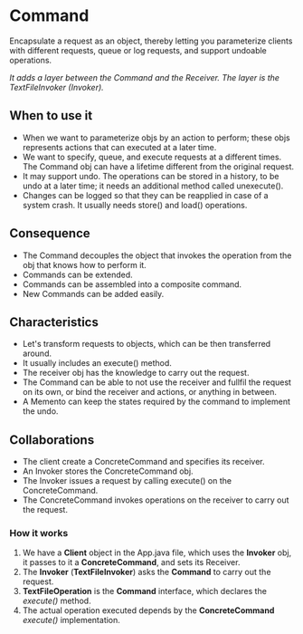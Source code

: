 # Command

Encapsulate a request as an object, thereby letting you parameterize clients 
with different requests, queue or log requests, and support undoable operations.

_It adds a layer between the Command and the Receiver. The layer is the 
TextFileInvoker (Invoker)._

## When to use it

* When we want to parameterize objs by an action to perform; these objs
represents actions that can executed at a later time.
* We want to specify, queue, and execute requests at a different times. The 
Command obj can have a lifetime different from the original request.
* It may support undo. The operations can be stored in a history, to be undo at 
a later time; it needs an additional method called unexecute().
* Changes can be logged so that they can be reapplied in case of a system crash.
It usually needs store() and load() operations.

## Consequence

* The Command decouples the object that invokes the operation from the obj
that knows how to perform it.
* Commands can be extended.
* Commands can be assembled into a composite command.
* New Commands can be added easily.

## Characteristics

* Let's transform requests to objects, which can be then transferred around.
* It usually includes an execute() method.
* The receiver obj has the knowledge to carry out the request.
* The Command can be able to not use the receiver and fullfil the request on
its own, or bind the receiver and actions, or anything in between.
* A Memento can keep the states required by the command to implement the undo.

## Collaborations

* The client create a ConcreteCommand and specifies its receiver.
* An Invoker stores the ConcreteCommand obj.
* The Invoker issues a request by calling execute() on the ConcreteCommand.
* The ConcreteCommand invokes operations on the receiver to carry out the
request.

### How it works

1. We have a __Client__ object in the App.java file, which uses the __Invoker__
obj, it passes to it a __ConcreteCommand__, and sets its Receiver.
2. The __Invoker__ (__TextFileInvoker__) asks the __Command__ to carry out the
request.
3. __TextFileOperation__ is the __Command__ interface, which declares the
_execute()_ method.
4. The actual operation executed depends by the __ConcreteCommand__ _execute()_
implementation.
